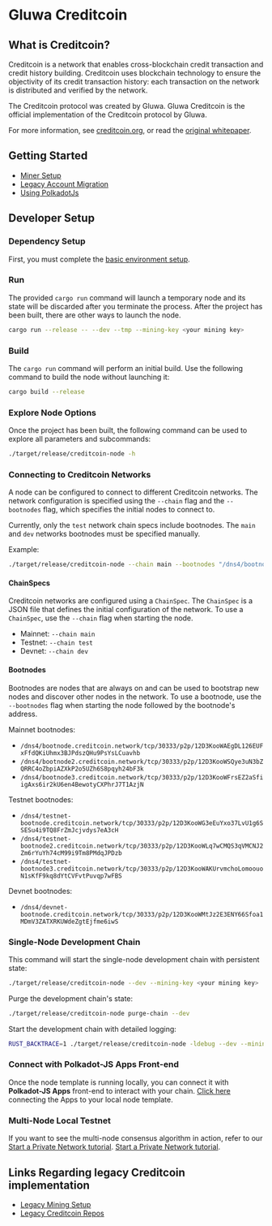 # Gluwa Creditcoin

## What is Creditcoin?

Creditcoin is a network that enables cross-blockchain credit transaction and credit history building. Creditcoin uses blockchain technology to ensure the objectivity of its credit transaction history: each transaction on the network is distributed and verified by the network.

The Creditcoin protocol was created by Gluwa. Gluwa Creditcoin is the official implementation of the Creditcoin protocol by Gluwa.

For more information, see [creditcoin.org](https://creditcoin.org), or read the [original whitepaper](https://creditcoin.org/white-paper).

## Getting Started

- [Miner Setup](./docs/miner-setup.md)
- [Legacy Account Migration](./docs/legacy-account-migration.md)
- [Using PolkadotJs](./docs/using-polkadotjs.md)

## Developer Setup

### Dependency Setup

First, you must complete the [basic environment setup](/docs/dev-guide/src/getting-started/building.md#build-prerequisites).

### Run

The provided `cargo run` command will launch a temporary node and its state will be discarded after
you terminate the process. After the project has been built, there are other ways to launch the
node.

```sh
cargo run --release -- --dev --tmp --mining-key <your mining key>
```

### Build

The `cargo run` command will perform an initial build. Use the following command to build the node
without launching it:

```sh
cargo build --release
```

### Explore Node Options

Once the project has been built, the following command can be used to explore all parameters and
subcommands:

```sh
./target/release/creditcoin-node -h
```

### Connecting to Creditcoin Networks

A node can be configured to connect to different Creditcoin networks. The network configuration is specified using the `--chain` flag and the `--bootnodes` flag, which specifies the initial nodes to connect to.

Currently, only the `test` network chain specs include bootnodes. The `main` and `dev` networks bootnodes must be specified manually.

Example:

```bash
./target/release/creditcoin-node --chain main --bootnodes "/dns4/bootnode.creditcoin.network/tcp/30333/p2p/12D3KooWAEgDL126EUFxFfdQKiUhmx3BJPdszQHu9PsYsLCuavhb"
```

#### ChainSpecs

Creditcoin networks are configured using a `ChainSpec`. The `ChainSpec` is a JSON file that defines the initial configuration of the network. To use a `ChainSpec`, use the `--chain` flag when starting the node.

- Mainnet: `--chain main`
- Testnet: `--chain test`
- Devnet: `--chain dev`

#### Bootnodes

Bootnodes are nodes that are always on and can be used to bootstrap new nodes and discover other nodes in the network. To use a bootnode, use the `--bootnodes` flag when starting the node followed by the bootnode's address.

Mainnet bootnodes:

- `/dns4/bootnode.creditcoin.network/tcp/30333/p2p/12D3KooWAEgDL126EUFxFfdQKiUhmx3BJPdszQHu9PsYsLCuavhb`
- `/dns4/bootnode2.creditcoin.network/tcp/30333/p2p/12D3KooWSQye3uN3bZQRRC4oZbpiAZXkP2o5UZh6S8pqyh24bF3k`
- `/dns4/bootnode3.creditcoin.network/tcp/30333/p2p/12D3KooWFrsEZ2aSfiigAxs6ir2kU6en4BewotyCXPhrJ7T1AzjN`

Testnet bootnodes:

- `/dns4/testnet-bootnode.creditcoin.network/tcp/30333/p2p/12D3KooWG3eEuYxo37LvU1g6SSESu4i9TQ8FrZmJcjvdys7eA3cH`
- `/dns4/testnet-bootnode2.creditcoin.network/tcp/30333/p2p/12D3KooWLq7wCMQS3qVMCNJ2Zm6rYuYh74cM99i9Tm8PMdqJPDzb`
- `/dns4/testnet-bootnode3.creditcoin.network/tcp/30333/p2p/12D3KooWAKUrvmchoLomoouoN1sKfF9kq8dYtCVFvtPuvqp7wFBS`

Devnet bootnodes:

- `/dns4/devnet-bootnode.creditcoin.network/tcp/30333/p2p/12D3KooWMtJz2E3ENY66Sfoa1MDmV3ZATXRKUWdeZgtEjfme6iwS`

### Single-Node Development Chain

This command will start the single-node development chain with persistent state:

```bash
./target/release/creditcoin-node --dev --mining-key <your mining key>
```

Purge the development chain's state:

```bash
./target/release/creditcoin-node purge-chain --dev
```

Start the development chain with detailed logging:

```bash
RUST_BACKTRACE=1 ./target/release/creditcoin-node -ldebug --dev --mining-key <your mining key>
```

### Connect with Polkadot-JS Apps Front-end

Once the node template is running locally, you can connect it with **Polkadot-JS Apps** front-end
to interact with your chain. [Click
here](https://polkadot.js.org/apps/#/explorer?rpc=ws://localhost:9944) connecting the Apps to your
local node template.

### Multi-Node Local Testnet

If you want to see the multi-node consensus algorithm in action, refer to our
[Start a Private Network tutorial](https://substrate.dev/docs/en/tutorials/start-a-private-network/).
[Start a Private Network tutorial](https://substrate.dev/docs/en/tutorials/start-a-private-network/).

## Links Regarding legacy Creditcoin implementation

- [Legacy Mining Setup](https://docs.creditcoin.org/creditcoin-miners-manual/pre-2.0-mining-setup)
- [Legacy Creditcoin Repos](https://github.com/gluwa?q=legacy)
